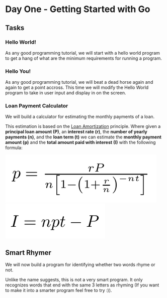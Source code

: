 # Day One - Getting Started with Go

## Tasks

### Hello World!

As any good programming tutorial, we will start with a hello world program to get a hang of what are the minimum requirements for running a program.

### Hello You!

As any good programming tutorial, we will beat a dead horse again and again to get a point accross.
This time we will modify the Hello World program to take in user input and display in on the screen.

### Loan Payment Calculator

We will build a calculator for estimating the monthly payments of a loan.

This estimation is based on the [Loan Amortization](https://www.investopedia.com/terms/a/amortized_loan.asp) principle. Where given a **principal loan amount (P)**, an **interest rate (r)**, the **number of yearly payments (n)**, and the **loan term (t)** we can estimate the **monthly payment amount (p)** and the **total amount paid with interest (I)** with the following formula:

![p](p.png)
![I](I.png)

## Smart Rhymer

We will now build a program for identifying whether two words rhyme or not.

Unlike the name suggests, this is not a very smart program. It only recognizes words that end with the same 3 letters as rhyming (If you want to make it into a smarter program feel free to try :)).
